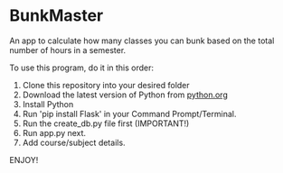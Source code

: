# BunkMaster

An app to calculate how many classes you can bunk based on the total number of hours in a semester.

To use this program, do it in this order:

1. Clone this repository into your desired folder
2. Download the latest version of Python from <a href="https://python.org">python.org</a>
3. Install Python
4. Run 'pip install Flask' in your Command Prompt/Terminal.
5. Run the create_db.py file first (IMPORTANT!)
6. Run app.py next.
7. Add course/subject details.

ENJOY!
